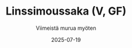 ---
title: "Linssimoussaka (V, GF)"
image: "https://vegaanibotti.lauravuo.me/2025/07/2025-07-19_small.png"
date: 2025-07-19
receipt_url: "https://viimeistamuruamyoten.com/linssimoussaka/"
author: "Viimeistä murua myöten"
---